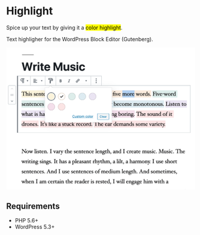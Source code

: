 # Highlight

Spice up your text by giving it a <mark>color highlight</mark>.

Text highligher for the WordPress Block Editor (Gutenberg).

![Text color highlighter screenshot](.wordpress-org/screenshot-1.png)

## Requirements
* PHP 5.6+
* WordPress 5.3+
